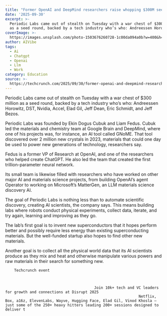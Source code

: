 ```yaml
---
title: "Former OpenAI and DeepMind researchers raise whopping $300M seed to automate science\_"
date: '2025-09-30'
excerpt: >-
  Periodic Labs came out of stealth on Tuesday with a war chest of $300 million
  as a seed round, backed by a tech industry who’s who: Andreessen Horowit...
coverImage: >-
  https://images.unsplash.com/photo-1503676260728-1c00da094a0b?w=400&h=200&fit=crop&auto=format
author: AIVibe
tags:
  - Ai
  - Chatgpt
  - Openai
  - Llm
  - Work
category: Education
source: >-
  https://techcrunch.com/2025/09/30/former-openai-and-deepmind-researchers-raise-whopping-300m-seed-to-automate-science/
---
```

Periodic Labs came out of stealth on Tuesday with a war chest of $300 million as a seed round, backed by a tech industry who’s who: Andreessen Horowitz, DST, Nvidia, Accel, Elad Gil, Jeff Dean, Eric Schmidt, and Jeff Bezos.

Periodic Labs was founded by Ekin Dogus Cubuk and Liam Fedus. Cubuk led the materials and chemistry team at Google Brain and DeepMind, where one of his projects was, for instance, an AI tool called GNoME. That tool discovered over 2 million new crystals in 2023, materials that could one day be used to power new generations of technology, researchers say.


	
	




	
	



Fedus is a former VP of Research at OpenAI, and one of the researchers who helped create ChatGPT. He also led the team that created the first trillion-parameter neural network.

Its small team is likewise filled with researchers who have worked on other major AI and materials science projects, from building OpenAI’s agent Operator to working on Microsoft’s MatterGen, an LLM materials science discovery AI.

The goal of Periodic Labs is nothing less than to automate scientific discovery, creating AI scientists, the company says. This means building labs where robots conduct physical experiments, collect data, iterate, and try again, learning and improving as they go.

The lab’s first goal is to invent new superconductors that it hopes perform better and possibly require less energy than existing superconducting materials. But the well-funded startup also hopes to find other new materials.

Another goal is to collect all the physical world data that its AI scientists produce as they mix and heat and otherwise manipulate various powers and raw materials in their search for something new.

	
		
					
		Techcrunch event
		
			
				
											Join 10k+ tech and VC leaders for growth and connections at Disrupt 2025
																Netflix, Box, a16z, ElevenLabs, Wayve, Hugging Face, Elad Gil, Vinod Khosla — just some of the 250+ heavy hitters leading 200+ sessions designed to deliver t

